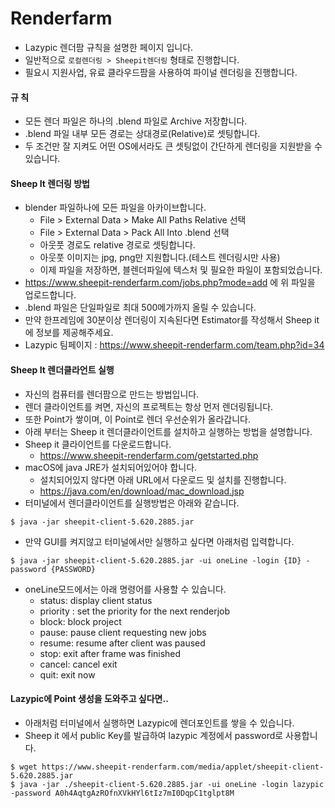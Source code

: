 # Renderfarm

- Lazypic 렌더팜 규칙을 설명한 페이지 입니다.
- 일반적으로 `로컬렌더링 > Sheepit렌더링` 형태로 진행합니다.
- 필요시 지원사업, 유료 클라우드팜을 사용하여 파이널 렌더링을 진행합니다.

#### 규 칙
- 모든 렌더 파일은 하나의 .blend 파일로 Archive 저장합니다.
- .blend 파일 내부 모든 경로는 상대경로(Relative)로 셋팅합니다.
- 두 조건만 잘 지켜도 어떤 OS에서라도 큰 셋팅없이 간단하게 렌더링을 지원받을 수 있습니다.

#### Sheep It 렌더링 방법
- blender 파일하나에 모든 파일을 아카이브합니다.
	- File > External Data > Make All Paths Relative 선택
	- File > External Data > Pack All Into .blend 선택
	- 아웃풋 경로도 relative 경로로 셋팅합니다.
	- 아웃풋 이미지는 jpg, png만 지원합니다.(테스트 렌더링시만 사용)
	- 이제 파일을 저장하면, 블렌더파일에 텍스처 및 필요한 파일이 포함되었습니다.
- https://www.sheepit-renderfarm.com/jobs.php?mode=add 에 위 파일을 업로드합니다.
- .blend 파일은 단일파일로 최대 500메가까지 올릴 수 있습니다.
- 만약 한프레임에 30분이상 렌더링이 지속된다면 Estimator를 작성해서 Sheep it에 정보를 제공해주세요.
- Lazypic 팀페이지 : https://www.sheepit-renderfarm.com/team.php?id=34

#### Sheep It 렌더클라언트 실행
- 자신의 컴퓨터를 렌더팜으로 만드는 방법입니다.
- 렌더 클라이언트를 켜면, 자신의 프로젝트는 항상 먼저 렌더링됩니다.
- 또한 Point가 쌓이며, 이 Point로 렌더 우선순위가 올라갑니다.
- 아래 부터는 Sheep it 렌더클라이언트를 설치하고 실행하는 방법을 설명합니다.
- Sheep it 클라이언트를 다운로드합니다.
	- https://www.sheepit-renderfarm.com/getstarted.php
- macOS에 java JRE가 설치되어있어야 합니다.
	- 설치되어있지 않다면 아래 URL에서 다운로드 및 설치를 진행합니다.
	- https://java.com/en/download/mac_download.jsp
- 터미널에서 렌더클라이언트를 실행방법은 아래와 같습니다.
```
$ java -jar sheepit-client-5.620.2885.jar
```

- 만약 GUI를 켜지않고 터미널에서만 실행하고 싶다면 아래처럼 입력합니다.
```
$ java -jar sheepit-client-5.620.2885.jar -ui oneLine -login {ID} -password {PASSWORD}
```
- oneLine모드에서는 아래 명령어를 사용할 수 있습니다.
	- status: display client status
	- priority <n>: set the priority for the next renderjob
	- block:  block project
	- pause:  pause client requesting new jobs
	- resume: resume after client was paused
	- stop:   exit after frame was finished
	- cancel: cancel exit
	- quit:   exit now

#### Lazypic에 Point 생성을 도와주고 싶다면..
- 아래처럼 터미널에서 실행하면 Lazypic에 렌더포인트를 쌓을 수 있습니다.
- Sheep it 에서 public Key를 발급하여 lazypic 계정에서 password로 사용합니다.
```
$ wget https://www.sheepit-renderfarm.com/media/applet/sheepit-client-5.620.2885.jar
$ java -jar ./sheepit-client-5.620.2885.jar -ui oneLine -login lazypic -password A0h4AqtgAzROfnXVkHYl6tIz7mI0DqpC1tglpt8M
```
